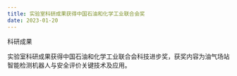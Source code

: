 ```yaml
---
title: 实验室科研成果获得中国石油和化学工业联合会奖
date: 2023-01-20
---
```


科研成果

<!--more-->

实验室科研成果获得中国石油和化学工业联合会科技进步奖，获奖内容为油气场站智能检测机器人与安全评价关键技术及应用。